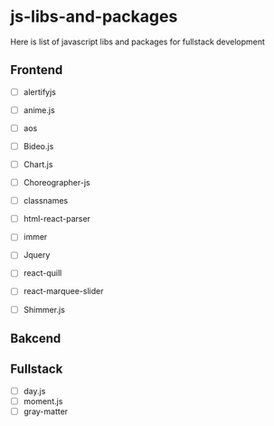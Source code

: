# js-libs-and-packages
Here is list of javascript libs and packages for fullstack development

## Frontend
- [ ] alertifyjs 
- [ ] anime.js
- [ ] aos
- [ ] Bideo.js
- [ ] Chart.js 
- [ ] Choreographer-js
- [ ] classnames
- [ ] html-react-parser
- [ ] immer
- [ ] Jquery
- [ ] react-quill
- [ ] react-marquee-slider
- [ ] Shimmer.js


## Bakcend

## Fullstack
- [ ] day.js
- [ ] moment.js 
- [ ] gray-matter 
